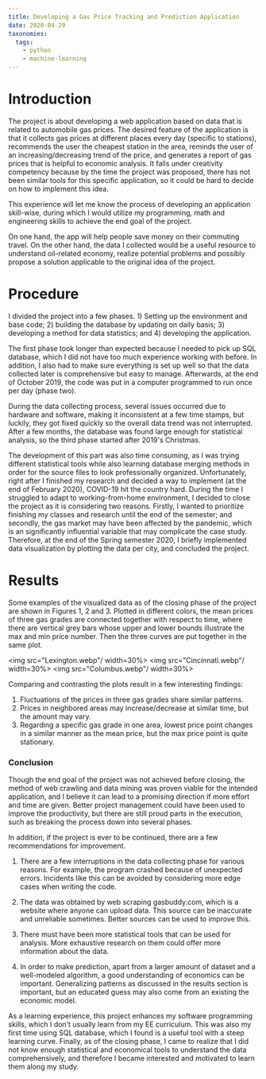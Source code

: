 ```yaml
---
title: Developing a Gas Price Tracking and Prediction Application
date: 2020-04-29
taxonomies:
  tags:
    - python
    - machine-learning
---
```


# Introduction

The project is about developing a web application based on data that is related
to automobile gas prices. The desired feature of the application is that it
collects gas prices at different places every day (specific to stations),
recommends the user the cheapest station in the area, reminds the user of an
increasing/decreasing trend of the price, and generates a report of gas prices
that is helpful to economic analysis. It falls under creativity competency
because by the time the project was proposed, there has not been similar tools
for this specific application, so it could be hard to decide on how to implement
this idea.

This experience will let me know the process of developing an application
skill-wise, during which I would utilize my programming, math and engineering
skills to achieve the end goal of the project.

On one hand, the app will help people save money on their commuting travel. On
the other hand, the data I collected would be a useful resource to understand
oil-related economy, realize potential problems and possibly propose a solution
applicable to the original idea of the project.

# Procedure
I divided the project into a few phases. 1) Setting up the environment and base
code; 2) building the database by updating on daily basis; 3) developing a
method for data statistics; and 4) developing the application.

The first phase took longer than expected because I needed to pick up SQL
database, which I did not have too much experience working with before. In
addition, I also had to make sure everything is set up well so that the data
collected later is comprehensive but easy to manage. Afterwards, at the end of
October 2019, the code was put in a computer programmed to run once per day
(phase two).

During the data collecting process, several issues occurred due to hardware and
software, making it inconsistent at a few time stamps, but luckily, they got
fixed quickly so the overall data trend was not interrupted. After a few months,
the database was found large enough for statistical analysis, so the third phase
started after 2019's Christmas.

The development of this part was also time consuming, as I was trying different
statistical tools while also learning database merging methods in order for the
source files to look professionally organized. Unfortunately, right after I
finished my research and decided a way to implement (at the end of February
2020), COVID-19 hit the country hard. During the time I struggled to adapt to
working-from-home environment, I decided to close the project as it is
considering two reasons. Firstly, I wanted to prioritize finishing my classes
and research until the end of the semester; and secondly, the gas market may
have been affected by the pandemic, which is an significantly influential
variable that may complicate the case study. Therefore, at the end of the Spring
semester 2020, I briefly implemented data visualization by plotting the data per
city, and concluded the project.

# Results
Some examples of the visualized data as of the closing phase of the project are
shown in Figures 1, 2 and 3. Plotted in different colors, the mean prices of
three gas grades are connected together with respect to time, where there are
vertical grey bars whose upper and lower bounds illustrate the max and min price
number. Then the three curves are put together in the same plot.

<img src="Lexington.webp"/ width=30%>
<img src="Cincinnati.webp"/ width=30%>
<img src="Columbus.webp"/ width=30%>

Comparing and contrasting the plots result in a few interesting findings:

1. Fluctuations of the prices in three gas grades share similar patterns.
2. Prices in neighbored areas may increase/decrease at similar time, but the
   amount may vary.
3. Regarding a specific gas grade in one area, lowest price point changes in a
   similar manner as the mean price, but the max price point is quite
   stationary.

### Conclusion

Though the end goal of the project was not achieved before closing, the method
of web crawling and data mining was proven viable for the intended application,
and I believe it can lead to a promising direction if more effort and time are
given. Better project management could have been used to improve the
productivity, but there are still proud parts in the execution, such as breaking
the process down into several phases.

In addition, if the project is ever to be continued, there are a few
recommendations for improvement.

1.  There are a few interruptions in the data collecting phase for various
    reasons. For example, the program crashed because of unexpected errors.
    Incidents like this can be avoided by considering more edge cases when
    writing the code.

2.  The data was obtained by web scraping gasbuddy.com, which is a website where
    anyone can upload data. This source can be inaccurate and unreliable
    sometimes. Better sources can be used to improve this.

3.  There must have been more statistical tools that can be used for analysis.
    More exhaustive research on them could offer more information about the
    data.

4.  In order to make prediction, apart from a larger amount of dataset and a
    well-modeled algorithm, a good understanding of economics can be important.
    Generalizing patterns as discussed in the results section is important, but
    an educated guess may also come from an existing the economic model.


As a learning experience, this project enhances my software programming skills,
which I don't usually learn from my EE curriculum. This was also my first time
using SQL database, which I found is a useful tool with a steep learning curve.
Finally, as of the closing phase, I came to realize that I did not know enough
statistical and economical tools to understand the data comprehensively, and
therefore I became interested and motivated to learn them along my study.